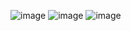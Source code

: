 ![image](https://github.com/user-attachments/assets/a5e02449-7dee-47de-aa44-78b4aaf12c09)
![image](https://github.com/user-attachments/assets/5da114c6-873d-4aae-b8bd-46215952bafa)
![image](https://github.com/user-attachments/assets/763833ed-52b3-48c1-ad89-cc0077f74001)
